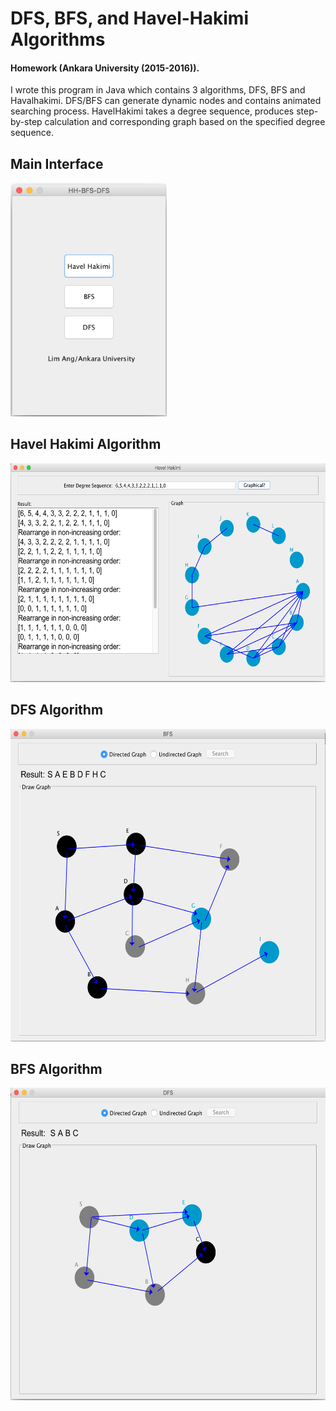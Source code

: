 

# DFS, BFS, and Havel-Hakimi Algorithms


#### Homework (Ankara University (2015-2016)).
I wrote this program in Java which contains 3 algorithms, DFS, BFS and Havalhakimi. DFS/BFS can generate dynamic nodes and contains animated searching process. HavelHakimi takes a degree sequence, produces step-by-step calculation and corresponding graph based on the specified degree sequence.

## Main Interface

<img src="1.png" width="250"/>

## Havel Hakimi Algorithm

<img src="2.png" height="350"/>

## DFS Algorithm

<img src="3.png" height="500"/>

## BFS Algorithm

<img src="4.png" height="500"/>
